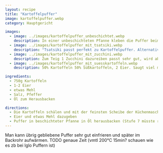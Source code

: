 ```yaml
---
layout: recipe
title: "Kartoffelpuffer"
image: kartoffelpuffer.webp
category: Hauptgericht

images:
  - image: ../images/kartoffelpuffer_unbeschichtet.webp
    description: In einer unbeschichteten Pfanne kleben die Puffer beim Reingeben sofort an wenn man sie nicht bewegt, zerfallen (hinterlassen Reste die am Boden kleben) und werden sehr fettig, daher unbedingt beschichtete Pfanne nehmen! Mit wenig Fett in einer beschichteten müsste es aber gut gehen
  - image: ../images/kartoffelpuffer_mit_tsatsiki.webp
    description: "Tsatsiki passt perfekt zu Kartoffelpuffer. Alternativ: Karottensalat"
  - image: ../images/kartoffelpuffer_mit_zucchini.webp
    description: Zum Teig 1 Zucchini dazureiben passt sehr gut, wird aber weniger fest und nimmt etwas mehr Fett auf. Braucht mehr Mehl um zu halten schmeckt aber sehr gut
  - image: ../images/kartoffelpuffer_mit_suesskartoffeln.webp
    description: 50% Kartoffeln 50% Süßkartoffeln, 2 Eier. Saugt viel mehr Fett, braucht mehr Hitze und wird leider nicht resch. Geschmacklick trotzdem recht gut (insbesondere die späteren Durchgänge wenn man einiges an Mehl dazugegeben hat)

ingredients:
  - 750g Kartoffeln
  - 1-2 Eier
  - etwas Mehl
  - Salz, Pfeffer
  - Öl zum Herausbacken

directions:
  - Die Kartoffeln schälen und mit der feinsten Scheibe der Küchenmaschine reiben
  - Eier und etwas Mehl dazugeben
  - Puffer in beschichteter Pfanne in Öl herausbacken (Stufe 7 müsste reichen). Max. 3x Durchgänge weil immer mehr dunkle Reste in Pfanne bleiben.
---
```


Man kann übrig gebliebene Puffer sehr gut einfrieren und später im Backrohr aufwärmen. TODO genaue Zeit (vmtl 200°C 15min? schauen wie es zb bei Iglo Puffern ist)
